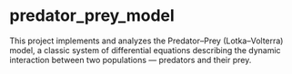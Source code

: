 # predator_prey_model
This project implements and analyzes the Predator–Prey (Lotka–Volterra) model, a classic system of differential equations describing the dynamic interaction between two populations — predators and their prey.
